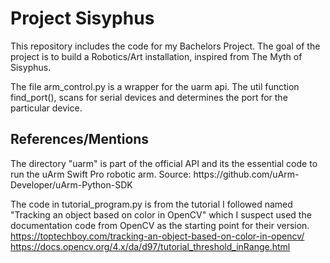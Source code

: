 <h1>Project Sisyphus</h1>

This repository includes the code for my Bachelors Project.
The goal of the project is to build a Robotics/Art installation, inspired from The Myth of Sisyphus.


The file arm_control.py is a wrapper for the uarm api.
The util function find_port(), scans for serial devices and determines the port for the particular device.


<h2>References/Mentions</h2>
The directory "uarm" is part of the official API and its the essential code to run the uArm Swift Pro robotic arm. 
Source: https://github.com/uArm-Developer/uArm-Python-SDK

The code in tutorial_program.py is from the tutorial I followed named "Tracking an object based on color in OpenCV" which I suspect used the documentation code from OpenCV as the starting point for their version.
https://toptechboy.com/tracking-an-object-based-on-color-in-opencv/
https://docs.opencv.org/4.x/da/d97/tutorial_threshold_inRange.html
